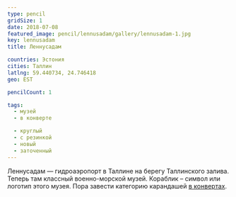 ```yaml
---
type: pencil
gridSize: 1
date: 2018-07-08
featured_image: pencil/lennusadam/gallery/lennusadam-1.jpg
key: lennusadam
title: Леннусадам

countries: Эстония
cities: Таллин
latlng: 59.440734, 24.746418
geo: EST

pencilCount: 1

tags:
  - музей
  - в конверте

  - круглый
  - с резинкой
  - новый
  - заточенный
---
```


Леннусадам — гидроаэропорт в Таллине на берегу Таллинского залива. Теперь там классный военно-морской музей. Кораблик – символ или логотип этого музея. Пора завести категорию карандашей [в конвертах](?tag=в%20конверте).
